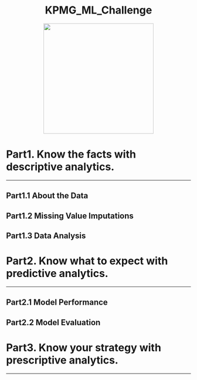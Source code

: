 <h1 style='text-align:center;'>KPMG_ML_Challenge</h1>
<center><img src="https://upload.wikimedia.org/wikipedia/commons/9/9d/KPMG_logo.svg"   Width="300" ></center>

# Part1. Know the facts with descriptive analytics.
---

## Part1.1 About the Data


## Part1.2 Missing Value Imputations


## Part1.3 Data Analysis

# Part2. Know what to expect with predictive analytics.
---



## Part2.1 Model Performance
## Part2.2 Model Evaluation

# Part3. Know your strategy with prescriptive analytics.
---
